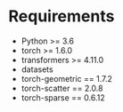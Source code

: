 # Requirements
+ Python >= 3.6
+ torch >= 1.6.0
+ transformers >= 4.11.0
+ datasets
+ torch-geometric == 1.7.2
+ torch-scatter == 2.0.8
+ torch-sparse == 0.6.12
